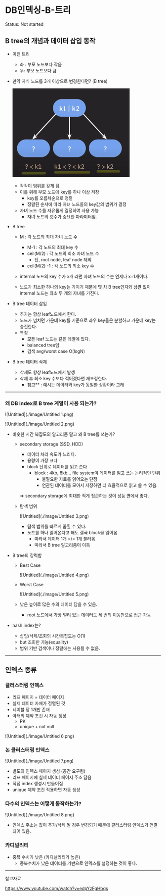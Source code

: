 # DB인덱싱-B-트리

Status: Not started

## B tree의 개념과 데이터 삽입 동작

- 이진 트리
    - 좌 : 부모 노드보다 작음
    - 우: 부모 노드보다 큼
    
- 만약 자식 노드를 3개 이상으로 변경한다면? (B tree)
    
    ![Untitled](./image/Untitled.png)
    
    - 각각이 범위를 갖게 됨.
    - 이를 위해 부모 노드에 key를 하나 이상 저장
        - key를 오름차순으로 정렬
        - 정렬된 순서에 따라 자녀 노드들의 key값의 범위가 결정
    - 자녀 노드 수를 자유롭게 결정하여 사용 가능
        - 자녀 노드의 갯수가 중요한 파라미터임.

- B tree
    - M : 각 노드의 최대 자녀 노드 수
        - M-1 : 각 노드의 최대 key 수
        - ceil(M/2) : 각 노드의 최소 자녀 노드 수
            - 단, root node, leaf node 제외
        - ceil(M/2) -1  : 각 노드의 최소 key 수
    
    - internal 노드의 key 수가 x개 라면  자녀 노드의 수는 언제나 x+1개이다.
    - 노드가 최소한 하나의 key는 가지기 때문에 몇 차 B tree인지와 상관 없이 internal 노드는 최소 두 개의 자녀를 가진다.

- B tree 데이터 삽입
    - 추가는 항상 leaf노드에서 한다.
    - 노드가 넘치면 가운데 key를 기준으로 좌우 key들은 분할하고 가운데 key는 승진한다.
    - 특징
        - 모든 leaf 노드는 같은 레벨에 있다.
        - balanced tree임
        - 검색 avg/worst case O(logN)

- B tree 데이터 삭제
    - 삭제도 항상 leaf노드에서 발생
    - 삭제 후 최소 key 수보다 적어졌다면 재조정한다.
        - 참고** : 예시는 데이터와 key가 동일한 상황이라 그래

---

### 왜 DB index로 B tree 계열이 사용 되는가?

![Untitled](./image/Untitled 1.png)

![Untitled](./image/Untitled 2.png)

- 비슷한 시간 복잡도의 알고리즘 말고  왜 B tree를 쓰는가?
    - secondary storage (SSD, HDD)
        - 데이터 처리 속도가 느리다.
        - 용량이 가장 크다
        - block 단위로 데이터를 읽고 쓴다
            - block : 4kb, 8kb… file system이 데이터를 읽고 쓰는 논리적인 단위
                - 불필요한 자료를 읽어오는 단점
                - 연관된 데이터를 모아서 저장하면 더 효율적으로 읽고 쓸 수 있음.
        
        ⇒ secondary storage에 최대한 적게 접근하는 것이 성능 면에서 좋다.

    - 탐색 범위
        
        ![Untitled](./image/Untitled 3.png)
        
        - 탐색 범위를 빠르게 좁힐 수 있다.
        - 노드를 하나 읽어온다고 해도 결국 block을 읽어옴
            - 따라서 데이터 1개 =/= 1개 불러옴
            - 따라서 B tree 알고리즘이 이득
    
- B tree의 강력함
    - Best Case
        
        ![Untitled](./image/Untitled 4.png)
        
    - Worst Case
        
        ![Untitled](./image/Untitled 5.png)
        
    - 낮은 높이로 많은 수의 데이터 담을 수 있음.
        - root 노드에서 가장 멀리 있는 데이터도 세 번의 이동만으로 접근 가능
    
- hash index는?
    - 삽입/삭제/조회의 시간복잡도는 O(1)
    - but 조회만 가능(equality)
    - 범위 기반 검색이나 정렬에는 사용될 수 없음.

---

## 인덱스 종류

### 클러스터링 인덱스

- 리프 페이지 = 데이터 페이지
- 실제 데이터 자체가 정렬된 것
- 테이블 당 1개만 존재
- 아래의 제약 조건 시 자동 생성
    - PK
    - unique + not null

![Untitled](./image/Untitled 6.png)

### 논 클러스터링 인덱스

![Untitled](./image/Untitled 7.png)

- 별도의 인덱스 페이지 생성 (공간 요구됨)
- 리프 페이지에 실제 데이터 페이지 주소 담음
- 직접 index 생성시 만들어짐
- unique 제약 조건 적용하면 자동 생성

### 다수의 인덱스는 어떻게 동작하는가?

![Untitled](./image/Untitled 8.png)

- 인덱스 주소는 값이 추가/삭제 될 경우 변경되기 때문에 클러스터링 인덱스가 연결되어 있음.

### 카디널리티

- 중복 수치가 낮은 (카디널리티가 높은)
    - 중복수치가 낮은 데이터를 기반으로 인덱스를 설정하는 것이 좋다.

---

참고자료

https://www.youtube.com/watch?v=edpYzFgHbqs